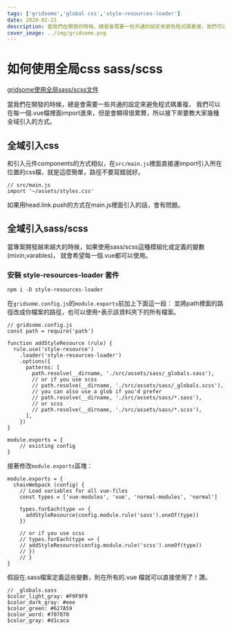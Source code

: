 ```yaml
---
tags: ['gridsome','global css','style-resources-loader']
date: 2020-02-21
description: 當我們在開發的時候，總是會需要一些共通的設定來避免程式碼重複，我們可以在每一個.vue檔裡面import進來，但是會顯得很累贅，所以接下來要教大家幾種全域引入的方式。
cover_image: ../img/gridsome.png
---
```


# 如何使用全局css sass/scss

[gridsome使用全局sass/scss文件](https://gridsome.org/docs/assets-css/)

當我們在開發的時候，總是會需要一些共通的設定來避免程式碼重複，
我們可以在每一個.vue檔裡面import進來，但是會顯得很累贅，所以接下來要教大家幾種全域引入的方式。
## 全域引入css
和引入元件components的方式相似，在<code>src/main.js</code>裡面直接運import引入所在位置的css檔，就是這麼簡單，路徑不要寫錯就好。

```typescript=
// src/main.js
import '~/assets/styles.css'
```
如果用head.link.push的方式在main.js裡面引入的話，會有問題。
## 全域引入sass/scss
當專案開發越來越大的時候，如果使用sass/scss這種模組化或定義的變數(mixin,varables)，
就會希望每一個.vue都可以使用。
### 安裝 style-resources-loader 套件
```typescript=
npm i -D style-resources-loader
```
在<code>gridsome.config.js</code>的<code>module.exports</code>前加上下面這一段：
並將path裡面的路徑改成你檔案的路徑，也可以使用<code>*</code>表示該資料夾下的所有檔案。

```typescript=
// gridsome.config.js
const path = require('path')

function addStyleResource (rule) {
  rule.use('style-resource')
    .loader('style-resources-loader')
    .options({
      patterns: [
        path.resolve(__dirname, './src/assets/sass/_globals.sass'),
        // or if you use scss
        // path.resolve(__dirname, './src/assets/sass/_globals.scss'),
        // you can also use a glob if you'd prefer
        // path.resolve(__dirname, './src/assets/sass/*.sass'),
        // or scss
        // path.resolve(__dirname, './src/assets/sass/*.scss'),
      ],
    })
}

module.exports = {
	// existing config
}
```
接著修改<code>module.exports</code>區塊：
```typescript=
module.exports = {
  chainWebpack (config) {
    // Load variables for all vue-files
    const types = ['vue-modules', 'vue', 'normal-modules', 'normal']
    
    types.forEach(type => {
      addStyleResource(config.module.rule('sass').oneOf(type))
    })

    // or if you use scss
	// types.forEach(type => {
	// addStyleResource(config.module.rule('scss').oneOf(type))
	// })
	// }
}
```
假設在.sass檔案定義這些變數，則在所有的.vue 檔就可以直接使用了！讚。

```typescript=
// _globals.sass
$color_light_gray: #F9F9F9
$color_dark_gray: #eee
$color_green: #627A59
$color_word: #707070
$color_gray: #d1caca
```